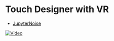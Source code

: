 # Touch Designer with VR

- [JupyterNoise](https://nekodigi.hatenablog.com/entry/2024/04/12/214527)    

[![Video](https://img.youtube.com/vi/yVoY4TG-mlo/0.jpg)](https://www.youtube.com/shorts/yVoY4TG-mlo)
